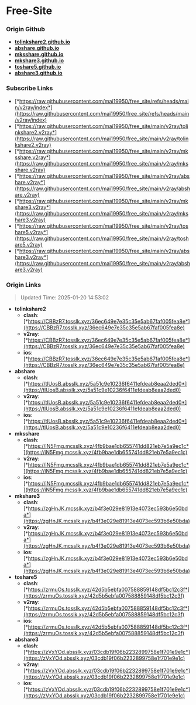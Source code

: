 # Free-Site

### Origin Github

- [**tolinkshare2.github.io**](https://github.com/tolinkshare2/tolinkshare2.github.io)
- [**abshare.github.io**](https://github.com/abshare/abshare.github.io)
- [**mksshare.github.io**](https://github.com/mksshare/mksshare.github.io)
- [**mkshare3.github.io**](https://github.com/mkshare3/mkshare3.github.io)
- [**toshare5.github.io**](https://github.com/toshare5/toshare5.github.io)
- [**abshare3.github.io**](https://github.com/abshare3/abshare3.github.io)

### Subscribe Links

- [*https://raw.githubusercontent.com/mai19950/free_site/refs/heads/main/v2ray/index*](https://raw.githubusercontent.com/mai19950/free_site/refs/heads/main/v2ray/index)
- [*https://raw.githubusercontent.com/mai19950/free_site/main/v2ray/tolinkshare2.v2ray*](https://raw.githubusercontent.com/mai19950/free_site/main/v2ray/tolinkshare2.v2ray)
- [*https://raw.githubusercontent.com/mai19950/free_site/main/v2ray/mksshare.v2ray*](https://raw.githubusercontent.com/mai19950/free_site/main/v2ray/mksshare.v2ray)
- [*https://raw.githubusercontent.com/mai19950/free_site/main/v2ray/abshare.v2ray*](https://raw.githubusercontent.com/mai19950/free_site/main/v2ray/abshare.v2ray)
- [*https://raw.githubusercontent.com/mai19950/free_site/main/v2ray/mkshare3.v2ray*](https://raw.githubusercontent.com/mai19950/free_site/main/v2ray/mkshare3.v2ray)
- [*https://raw.githubusercontent.com/mai19950/free_site/main/v2ray/toshare5.v2ray*](https://raw.githubusercontent.com/mai19950/free_site/main/v2ray/toshare5.v2ray)
- [*https://raw.githubusercontent.com/mai19950/free_site/main/v2ray/abshare3.v2ray*](https://raw.githubusercontent.com/mai19950/free_site/main/v2ray/abshare3.v2ray)

### Origin Links

> Updated Time: 2025-01-20 14:53:02

- **tolinkshare2**
  - **clash**: [*https://CBBzR7.tosslk.xyz/36ec649e7e35c35e5ab67faf005fea8e*](https://CBBzR7.tosslk.xyz/36ec649e7e35c35e5ab67faf005fea8e)
  - **v2ray**: [*https://CBBzR7.tosslk.xyz/36ec649e7e35c35e5ab67faf005fea8e*](https://CBBzR7.tosslk.xyz/36ec649e7e35c35e5ab67faf005fea8e)
  - **ios**: [*https://CBBzR7.tosslk.xyz/36ec649e7e35c35e5ab67faf005fea8e*](https://CBBzR7.tosslk.xyz/36ec649e7e35c35e5ab67faf005fea8e)
- **abshare**
  - **clash**: [*https://tlUosB.absslk.xyz/5a51c9e10236f6411efdeab8eaa2ded0*](https://tlUosB.absslk.xyz/5a51c9e10236f6411efdeab8eaa2ded0)
  - **v2ray**: [*https://tlUosB.absslk.xyz/5a51c9e10236f6411efdeab8eaa2ded0*](https://tlUosB.absslk.xyz/5a51c9e10236f6411efdeab8eaa2ded0)
  - **ios**: [*https://tlUosB.absslk.xyz/5a51c9e10236f6411efdeab8eaa2ded0*](https://tlUosB.absslk.xyz/5a51c9e10236f6411efdeab8eaa2ded0)
- **mksshare**
  - **clash**: [*https://iN5Fmg.mcsslk.xyz/4fb9bae1db655741dd821eb7e5a9ec1c*](https://iN5Fmg.mcsslk.xyz/4fb9bae1db655741dd821eb7e5a9ec1c)
  - **v2ray**: [*https://iN5Fmg.mcsslk.xyz/4fb9bae1db655741dd821eb7e5a9ec1c*](https://iN5Fmg.mcsslk.xyz/4fb9bae1db655741dd821eb7e5a9ec1c)
  - **ios**: [*https://iN5Fmg.mcsslk.xyz/4fb9bae1db655741dd821eb7e5a9ec1c*](https://iN5Fmg.mcsslk.xyz/4fb9bae1db655741dd821eb7e5a9ec1c)
- **mkshare3**
  - **clash**: [*https://zgHnJK.mcsslk.xyz/b4f3e029e81913e4073ec593b6e50bda*](https://zgHnJK.mcsslk.xyz/b4f3e029e81913e4073ec593b6e50bda)
  - **v2ray**: [*https://zgHnJK.mcsslk.xyz/b4f3e029e81913e4073ec593b6e50bda*](https://zgHnJK.mcsslk.xyz/b4f3e029e81913e4073ec593b6e50bda)
  - **ios**: [*https://zgHnJK.mcsslk.xyz/b4f3e029e81913e4073ec593b6e50bda*](https://zgHnJK.mcsslk.xyz/b4f3e029e81913e4073ec593b6e50bda)
- **toshare5**
  - **clash**: [*https://zrmuOs.tosslk.xyz/42d5b5ebfa007588859148df5bc12c3f*](https://zrmuOs.tosslk.xyz/42d5b5ebfa007588859148df5bc12c3f)
  - **v2ray**: [*https://zrmuOs.tosslk.xyz/42d5b5ebfa007588859148df5bc12c3f*](https://zrmuOs.tosslk.xyz/42d5b5ebfa007588859148df5bc12c3f)
  - **ios**: [*https://zrmuOs.tosslk.xyz/42d5b5ebfa007588859148df5bc12c3f*](https://zrmuOs.tosslk.xyz/42d5b5ebfa007588859148df5bc12c3f)
- **abshare3**
  - **clash**: [*https://zVxYOd.absslk.xyz/03cdb19f06b2232899758e1f701e9e1c*](https://zVxYOd.absslk.xyz/03cdb19f06b2232899758e1f701e9e1c)
  - **v2ray**: [*https://zVxYOd.absslk.xyz/03cdb19f06b2232899758e1f701e9e1c*](https://zVxYOd.absslk.xyz/03cdb19f06b2232899758e1f701e9e1c)
  - **ios**: [*https://zVxYOd.absslk.xyz/03cdb19f06b2232899758e1f701e9e1c*](https://zVxYOd.absslk.xyz/03cdb19f06b2232899758e1f701e9e1c)
